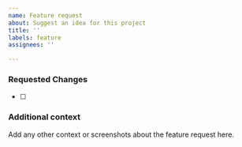 ```yaml
---
name: Feature request
about: Suggest an idea for this project
title: ''
labels: feature
assignees: ''

---
```


### Requested Changes
- [ ]

### Additional context
Add any other context or screenshots about the feature request here.
